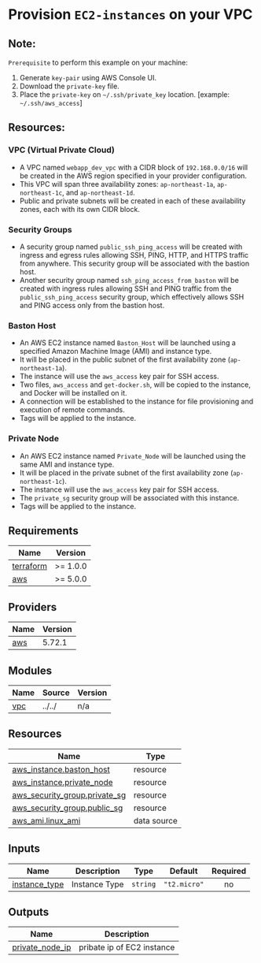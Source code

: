 # Provision `EC2-instances` on your VPC

## Note:

`Prerequisite` to perform this example on your machine:
1. Generate `key-pair` using AWS Console UI.
2. Download the `private-key` file.
3. Place the `private-key` on `~/.ssh/private_key` location. [example: `~/.ssh/aws_access`]

## Resources:

### VPC (Virtual Private Cloud)

- A VPC named `webapp_dev_vpc` with a CIDR block of `192.168.0.0/16` will be created in the AWS region specified in your provider configuration.
- This VPC will span three availability zones: `ap-northeast-1a`, `ap-northeast-1c`, and `ap-northeast-1d`.
- Public and private subnets will be created in each of these availability zones, each with its own CIDR block.

### Security Groups

- A security group named `public_ssh_ping_access` will be created with ingress and egress rules allowing SSH, PING, HTTP, and HTTPS traffic from anywhere. This security group will be associated with the bastion host.
- Another security group named `ssh_ping_access_from_baston` will be created with ingress rules allowing SSH and PING traffic from the `public_ssh_ping_access` security group, which effectively allows SSH and PING access only from the bastion host.

### Baston Host

- An AWS EC2 instance named `Baston_Host` will be launched using a specified Amazon Machine Image (AMI) and instance type.
- It will be placed in the public subnet of the first availability zone (`ap-northeast-1a`).
- The instance will use the `aws_access` key pair for SSH access.
- Two files, `aws_access` and `get-docker.sh`, will be copied to the instance, and Docker will be installed on it.
- A connection will be established to the instance for file provisioning and execution of remote commands.
- Tags will be applied to the instance.

### Private Node

- An AWS EC2 instance named `Private_Node` will be launched using the same AMI and instance type.
- It will be placed in the private subnet of the first availability zone (`ap-northeast-1c`).
- The instance will use the `aws_access` key pair for SSH access.
- The `private_sg` security group will be associated with this instance.
- Tags will be applied to the instance.

<!-- BEGINNING OF PRE-COMMIT-TERRAFORM DOCS HOOK -->
## Requirements

| Name | Version |
|------|---------|
| <a name="requirement_terraform"></a> [terraform](#requirement\_terraform) | >= 1.0.0 |
| <a name="requirement_aws"></a> [aws](#requirement\_aws) | >= 5.0.0 |

## Providers

| Name | Version |
|------|---------|
| <a name="provider_aws"></a> [aws](#provider\_aws) | 5.72.1 |

## Modules

| Name | Source | Version |
|------|--------|---------|
| <a name="module_vpc"></a> [vpc](#module\_vpc) | ../../ | n/a |

## Resources

| Name | Type |
|------|------|
| [aws_instance.baston_host](https://registry.terraform.io/providers/hashicorp/aws/latest/docs/resources/instance) | resource |
| [aws_instance.private_node](https://registry.terraform.io/providers/hashicorp/aws/latest/docs/resources/instance) | resource |
| [aws_security_group.private_sg](https://registry.terraform.io/providers/hashicorp/aws/latest/docs/resources/security_group) | resource |
| [aws_security_group.public_sg](https://registry.terraform.io/providers/hashicorp/aws/latest/docs/resources/security_group) | resource |
| [aws_ami.linux_ami](https://registry.terraform.io/providers/hashicorp/aws/latest/docs/data-sources/ami) | data source |

## Inputs

| Name | Description | Type | Default | Required |
|------|-------------|------|---------|:--------:|
| <a name="input_instance_type"></a> [instance\_type](#input\_instance\_type) | Instance Type | `string` | `"t2.micro"` | no |

## Outputs

| Name | Description |
|------|-------------|
| <a name="output_private_node_ip"></a> [private\_node\_ip](#output\_private\_node\_ip) | pribate ip of EC2 instance |
<!-- END OF PRE-COMMIT-TERRAFORM DOCS HOOK -->
